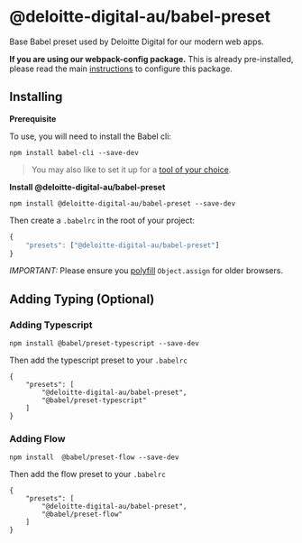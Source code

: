 # @deloitte-digital-au/babel-preset

Base Babel preset used by Deloitte Digital for our modern web apps.

**If you are using our webpack-config package.** This is already pre-installed, please read the main [instructions](https://github.com/DeloitteDigitalAPAC/webpack-config) to configure this package.

## Installing

**Prerequisite**

To use, you will need to install the Babel cli:

```
npm install babel-cli --save-dev 
```

> You may also like to set it up for a [tool of your choice](https://babeljs.io/docs/setup/).

**Install @deloitte-digital-au/babel-preset**

```
npm install @deloitte-digital-au/babel-preset --save-dev
```

Then create a `.babelrc` in the root of your project:

```js
{
	"presets": ["@deloitte-digital-au/babel-preset"]
}
```

*IMPORTANT:* Please ensure you [polyfill](https://babeljs.io/docs/usage/polyfill/) `Object.assign` for older browsers.

## Adding Typing (Optional)

### Adding Typescript

```
npm install @babel/preset-typescript --save-dev 
```

Then add the typescript preset to your `.babelrc`

```
{
	"presets": [
		"@deloitte-digital-au/babel-preset",
		"@babel/preset-typescript"
	]
}
```

### Adding Flow

```
npm install  @babel/preset-flow --save-dev
```

Then add the flow preset to your `.babelrc`

```
{
	"presets": [
		"@deloitte-digital-au/babel-preset",
		"@babel/preset-flow"
	]
}
```